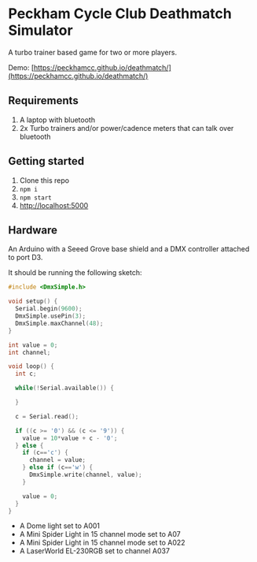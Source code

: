 # Peckham Cycle Club Deathmatch Simulator

A turbo trainer based game for two or more players.

Demo: [https://peckhamcc.github.io/deathmatch/](https://peckhamcc.github.io/deathmatch/)

## Requirements

1. A laptop with bluetooth
1. 2x Turbo trainers and/or power/cadence meters that can talk over bluetooth

## Getting started

1. Clone this repo
1. `npm i`
1. `npm start`
1. [http://localhost:5000](http://localhost:5000)

## Hardware

An Arduino with a Seeed Grove base shield and a DMX controller attached to port D3.

It should be running the following sketch:

```c
#include <DmxSimple.h>

void setup() {
  Serial.begin(9600);
  DmxSimple.usePin(3);
  DmxSimple.maxChannel(48);
}

int value = 0;
int channel;

void loop() {
  int c;

  while(!Serial.available()) {

  }

  c = Serial.read();

  if ((c >= '0') && (c <= '9')) {
    value = 10*value + c - '0';
  } else {
    if (c=='c') {
      channel = value;
    } else if (c=='w') {
      DmxSimple.write(channel, value);
    }

    value = 0;
  }
}
```

- A Dome light set to A001
- A Mini Spider Light in 15 channel mode set to A07
- A Mini Spider Light in 15 channel mode set to A022
- A LaserWorld EL-230RGB set to channel A037
